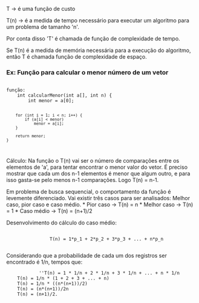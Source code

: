 <p> T -> é uma função de custo </p>
<p> T(n) -> é a medida de tempo necessário para executar um algoritmo para um problema de tamanho 'n'.</p>
<p> Por conta disso 'T' é chamada de função de complexidade de tempo.</p>

<p> Se T(n) é a medida de memória necessária para a execução do algoritmo, então T é chamada função de complexidade de espaço.</p>


### Ex: Função para calcular o menor número de um vetor

<code> 
função:
	int calcularMenor(int a[], int n) {
		int menor = a[0];

		for (int i = 1; i < n; i++) {
			if (a[i] < menor)
				menor = a[i];
		}

		return menor;
	}
</code>

<p>
Cálculo:
	Na função o T(n) vai ser o número de comparações entre os elementos de 'a', para tentar encontrar o menor valor do vetor.
	É preciso mostrar que cada um dos n-1 elementos é menor que algum outro, e para isso gasta-se pelo menos n-1 comparações. Logo T(n) = n-1.
</p>


<p>
Em problema de busca sequencial, o comportamento da função é levemente diferenciado. Vai existir três casos para ser analisados: Melhor caso, pior caso e caso médio.
	* Pior caso   -> T(n) = n
	* Melhor caso -> T(n) = 1
	* Caso médio  -> T(n) = (n+1)/2
</p>

<p>Desenvolvimento do cálculo do caso médio:</p>
		<code> 
                T(n) = 1*p_1 + 2*p_2 + 3*p_3 + ... + n*p_n
                </code>
<p>Considerando que a probabilidade de cada um dos registros ser encontrado é 1/n, tempos que:</p>
		
                ''T(n) = 1 * 1/n + 2 * 1/n + 3 * 1/n + ... + n * 1/n
		T(n) = 1/n * (1 + 2 + 3 + ... + n)
		T(n) = 1/n * ((n*(n+1))/2)
		T(n) = (n*(n+1))/2n
		T(n) = (n+1)/2.
                
	
